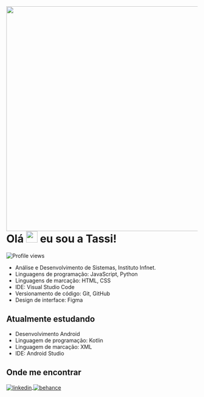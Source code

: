 <img align="right" height="590em" src="https://raw.githubusercontent.com/gist/tassianabenamor/aae76742c1bf092ebe0b9bd6af2f58f8/raw/0826976e8c2733ddc44a59a6c5ade4fb335d0d5c/githubcard.svg"/>
<h1 align="left">Olá <img src="https://raw.githubusercontent.com/kaueMarques/kaueMarques/master/hi.gif" height="30px"> eu sou a Tassi!</h1>
<p align="left"> <img src="https://komarev.com/ghpvc/?username=tassianabenamor&color=blueviolet" alt="Profile views" /> </p>

- Análise e Desenvolvimento de Sistemas, Instituto Infnet.
- Linguagens de programação: JavaScript, Python
- Linguagens de marcação: HTML, CSS
- IDE: Visual Studio Code
- Versionamento de código: Git, GitHub
- Design de interface: Figma

## Atualmente estudando
- Desenvolvimento Android
- Linguagem de programação: Kotlin
- Linguagem de marcação: XML
- IDE: Android Studio

## Onde me encontrar
<p align="left">
  <a href="https://www.linkedin.com/in/tassiana-benamor/" target="_blank">
    <img align="center" src="https://img.shields.io/badge/-LinkedIn-05122A?style=flat&logo=linkedin&color=5e5e5e" alt="linkedin"/>
  </a>
  <a href="https://www.behance.net/tassianabenamor" target="_blank">
    <img align="center" src="https://img.shields.io/badge/-Behance-05122A?style=flat&logo=behance&color=5e5e5e" alt="behance"/>
  </a>
</p>
